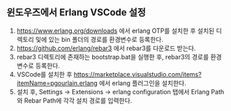 ## 윈도우즈에서 Erlang VSCode 설정

1. https://www.erlang.org/downloads 에서 erlang OTP를 설치한 후 설치된 디렉토리 및에 있는 bin 폴더의 경로를 환경변수로 등록한다.
2. https://github.com/erlang/rebar3 에서 rebar3를 다운로드 받는다.
3. rebar3 디렉토리에 존재하는 bootstrap.bat을 실행한 후, rebar3의 경로를 환경변수로 등록한다.
4. VSCode를 설치한 후 https://marketplace.visualstudio.com/items?itemName=pgourlain.erlang 에서 erlang 플러그인을 설치한다.
5. 설치 후, Settings -> Extensions -> erlang configuration 탭에서 Erlang Path와 Rebar Path에 각각 설치 경로를 입력한다.